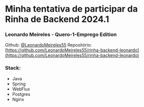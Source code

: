 # Minha tentativa de participar da Rinha de Backend 2024.1

### Leonardo Meireles - Quero-1-Emprego Edition

Github: [@LeonardoMeireles55](https://github.com/LeonardoMeireles55)
Repositório: [https://github.com/LeonardoMeireles55/rinha-backend-leonardo](https://github.com/LeonardoMeireles55/rinha-backend-leonardo)

### Stack:
- Java
- Spring 
- WebFlux
- Postgres
- Nginx
